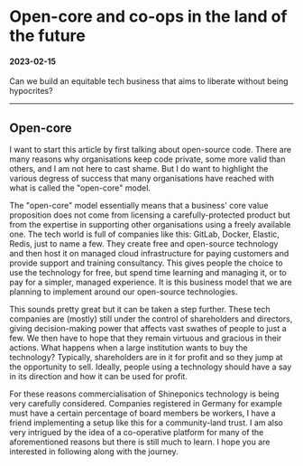 # Open-core and co-ops in the land of the future

<h4 id="date">2023-02-15</h4>
<p id="desc">Can we build an equitable tech business that aims to liberate without being hypocrites?</p>

<hr>

## Open-core

I want to start this article by first talking about open-source code. There are many reasons why organisations keep code private, some more valid than others, and I am not here to cast shame. But I do want to highlight the various degress of success that many organisations have reached with what is called the "open-core" model. 

The "open-core" model essentially means that a business' core value proposition does not come from licensing a carefully-protected product but from the expertise in supporting other organisations using a freely available one. The tech world is full of companies like this: GitLab, Docker, Elastic, Redis, just to name a few. They create free and open-source technology and then host it on managed cloud infrastructure for paying customers and provide support and training consultancy. This gives people the choice to use the technology for free, but spend time learning and managing it, or to pay for a simpler, managed experience. It is this business model that we are planning to implement around our open-source technologies.

This sounds pretty great but it can be taken a step further. These tech companies are (mostly) still under the control of shareholders and directors, giving decision-making power that affects vast swathes of people to just a few. We then have to hope that they remain virtuous and gracious in their actions. What happens when a large institution wants to buy the technology? Typically, shareholders are in it for profit and so they jump at the opportunity to sell. Ideally, people using a technology should have a say in its direction and how it can be used for profit.

For these reasons commercialisation of Shineponics technology is being very carefully considered. Companies registered in Germany for example must have a certain percentage of board members be workers, I have a friend implementing a setup like this for a community-land trust. I am also very intrigued by the idea of a co-operative platform for many of the aforementioned reasons but there is still much to learn. I hope you are interested in following along with the journey. 